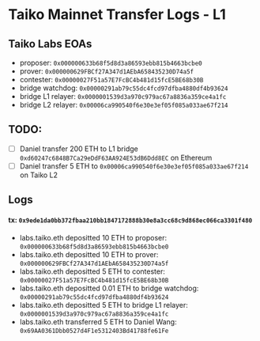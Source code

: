 # Taiko Mainnet Transfer Logs - L1

## Taiko Labs EOAs

- proposer: `0x000000633b68f5d8d3a86593ebb815b4663bcbe0`
- prover: `0x000000629FBCf27A347d1AEbA658435230D74a5f`
- contester: `0x00000027F51a57E7FcBC4b481d15fcE5BE68b30B`
- bridge watchdog: `0x00000291ab79c55dc4fcd97dfba4880df4b93624`
- bridge L1 relayer: `0x0000001539d3a970c979ac67a8836a359ce4a1fc`
- bridge L2 relayer: `0x00006ca990540f6e30e3ef05f085a033ae67f214`

## TODO:

- [ ] Daniel transfer 200 ETH to L1 bridge `0xd60247c6848B7Ca29eDdF63AA924E53dB6Ddd8EC` on Ethereum
- [ ] Daniel transfer 5 ETH to `0x00006ca990540f6e30e3ef05f085a033ae67f214` on Taiko L2

## Logs

#### tx: `0x9ede1da0bb372fbaa210bb1847172888b30e8a3cc68c9d868ec066ca3301f480`

- labs.taiko.eth depositted 10 ETH to proposer: `0x000000633b68f5d8d3a86593ebb815b4663bcbe0`
- labs.taiko.eth depositted 10 ETH to prover: `0x000000629FBCf27A347d1AEbA658435230D74a5f`
- labs.taiko.eth depositted 5 ETH to contester: `0x00000027F51a57E7FcBC4b481d15fcE5BE68b30B`
- labs.taiko.eth depositted 0.01 ETH to bridge watchdog: `0x00000291ab79c55dc4fcd97dfba4880df4b93624`
- labs.taiko.eth depositted 5 ETH to bridge L1 relayer: `0x0000001539d3a970c979ac67a8836a359ce4a1fc`
- labs.taiko.eth transferred 5 ETH to Daniel Wang: `0x69AA0361Dbb0527d4F1e5312403Bd41788fe61Fe`

